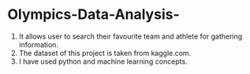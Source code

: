 # Olympics-Data-Analysis-
1. It allows user to search their favourite team and athlete for gathering information.
2. The dataset of this project is taken from kaggle.com.
3. I have used python and machine learning concepts.  

